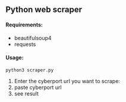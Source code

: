 ## Python web scraper

#### Requirements:
* beautifulsoup4 
* requests

#### Usage:
```shell
python3 scraper.py 
```

1. Enter the cyberport url you want to scrape:
2. paste cyberport url
3. see result